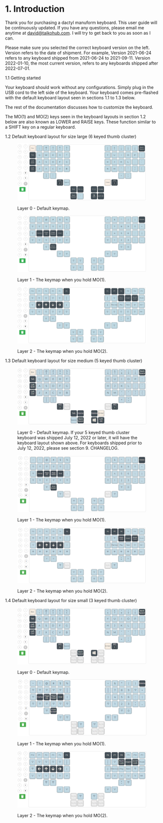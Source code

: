 # 1. Introduction

Thank you for purchasing a dactyl manuform keyboard. This user guide will be continuously updated. If you have any questions, please email me anytime at david@taikohub.com. I will try to get back to you as soon as I can.

Please make sure you selected the correct keyboard version on the left. Version refers to the date of shipment. For example, Version 2021-06-24 refers to any keyboard shipped from 2021-06-24 to 2021-09-11. Version 2022-01-10, the most current version, refers to any keyboards shipped after 2022-07-01.



1.1 Getting started

Your keyboard should work without any configurations. Simply plug in the USB cord to the left side of the keyboard. Your keyboard comes pre-flashed with the default keyboard layout seen in sections 1.1 to 1.3 below.

The rest of the documentation discusses how to customize the keyboard.

The MO(1) and MO(2) keys seen in the keyboard layouts in section 1.2 below are also known as LOWER and RAISE keys. These function similar to a SHIFT key on a regular keyboard.



1.2 Default keyboard layout for size large (6 keyed thumb cluster)

<figure><img src=".gitbook/assets/Screenshot from 2021-06-24 21-58-42.png" alt="taikohub-dactyl-manuform-keyboard-with-six-keyed-thumb-cluster-keyboard-layout-base-layer"><figcaption><p>Layer 0 - Default keymap.</p></figcaption></figure>

<figure><img src=".gitbook/assets/Screenshot from 2021-06-24 21-59-05.png" alt="taikohub-dactyl-manuform-keyboard-with-six-keyed-thumb-cluster-keyboard-layout-lower-layer"><figcaption><p>Layer 1 - The keymap when you hold MO(1).</p></figcaption></figure>

<figure><img src=".gitbook/assets/Screenshot from 2021-06-24 21-59-24.png" alt="taikohub-dactyl-manuform-keyboard-with-six-keyed-thumb-cluster-keyboard-layout-raised-layer"><figcaption><p>Layer 2 - The keymap when you hold MO(2).</p></figcaption></figure>



1.3 Default keyboard layout for size medium (5 keyed thumb cluster)

<figure><img src=".gitbook/assets/five_layer_0.jpg" alt="taikohub-dactyl-manuform-keyboard-with-five-keyed-thumb-cluster-keyboard-layout-base-layer"><figcaption><p>Layer 0 - Default keymap. If your 5 keyed thumb cluster keyboard was shipped July 12, 2022 or later, it will have the keyboard layout shown above. For keyboards shipped prior to July 12, 2022, please see section 9. CHANGELOG.</p></figcaption></figure>

<figure><img src=".gitbook/assets/five_layer_1.png" alt="taikohub-dactyl-manuform-keyboard-with-five-keyed-thumb-cluster-keyboard-layout-lower-layer"><figcaption><p>Layer 1 - The keymap when you hold MO(1).</p></figcaption></figure>

<figure><img src=".gitbook/assets/five_layer_2.png" alt="taikohub-dactyl-manuform-keyboard-with-five-keyed-thumb-cluster-keyboard-layout-raised-layer"><figcaption><p>Layer 2 - The keymap when you hold MO(2).</p></figcaption></figure>



1.4 Default keyboard layout for size small (3 keyed thumb cluster)

<figure><img src=".gitbook/assets/layer0.png" alt="taikohub-dactyl-manuform-keyboard-with-three-keyed-thumb-cluster-keyboard-layout-base-layer"><figcaption><p>Layer 0 - Default keymap.</p></figcaption></figure>

<figure><img src=".gitbook/assets/layer1.png" alt="taikohub-dactyl-manuform-keyboard-with-three-keyed-thumb-cluster-keyboard-layout-lower-layer"><figcaption><p>Layer 1 - The keymap when you hold MO(1).</p></figcaption></figure>

<figure><img src=".gitbook/assets/layer2.png" alt="taikohub-dactyl-manuform-keyboard-with-three-keyed-thumb-cluster-keyboard-layout-raised-layer"><figcaption><p>Layer 2 - The keymap when you hold MO(2).</p></figcaption></figure>
